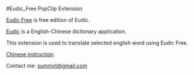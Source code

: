 #Eudic_Free PopClip Extension

[Eudic Free](https://itunes.apple.com/cn/app/eudic-ou-lu-ci-dian-mian-fei/id434350458?l=en&mt=12) is free edition of Eudic.

[Eudic](https://itunes.apple.com/cn/app/ou-lu-ci-dian-eudic-zeng-qiang/id402380914?l=en&mt=12) is a English-Chinese dictionary application.

This extension is used to translate selected english word using Eudic Free.

[Chinese instruction](http://mac.pcbeta.com/thread-129485-1-1.html).

Contact me:
summxt@gmail.com